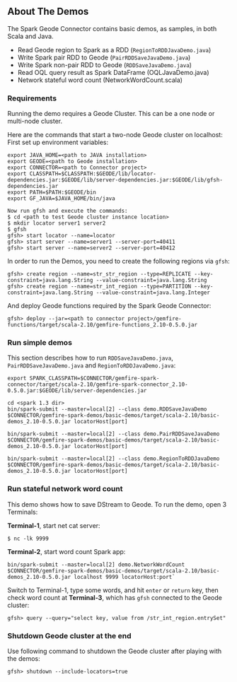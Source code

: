 ## About The Demos
The Spark Geode Connector contains basic demos, as samples, in both Scala
and Java.

 - Read Geode region to Spark as a RDD (`RegionToRDDJavaDemo.java`)
 - Write Spark pair RDD to Geode (`PairRDDSaveJavaDemo.java`)
 - Write Spark non-pair RDD to Geode (`RDDSaveJavaDemo.java`)
 - Read OQL query result as Spark DataFrame (OQLJavaDemo.java)
 - Network stateful word count (NetworkWordCount.scala)

### Requirements
Running the demo requires a Geode Cluster. This can be a one 
node or multi-node cluster.

Here are the commands that start a two-node Geode cluster on localhost:
First set up environment variables:
```
export JAVA_HOME=<path to JAVA installation>
export GEODE=<path to Geode installation>
export CONNECTOR=<path to Connector project>
export CLASSPATH=$CLASSPATH:$GEODE/lib/locator-dependencies.jar:$GEODE/lib/server-dependencies.jar:$GEODE/lib/gfsh-dependencies.jar
export PATH=$PATH:$GEODE/bin
export GF_JAVA=$JAVA_HOME/bin/java

Now run gfsh and execute the commands:
$ cd <path to test Geode cluster instance location>
$ mkdir locator server1 server2
$ gfsh
gfsh> start locator --name=locator
gfsh> start server --name=server1 --server-port=40411
gfsh> start server --name=server2 --server-port=40412 
```

In order to run the Demos, you need to create the following regions
via `gfsh`:
```
gfsh> create region --name=str_str_region --type=REPLICATE --key-constraint=java.lang.String --value-constraint=java.lang.String
gfsh> create region --name=str_int_region --type=PARTITION --key-constraint=java.lang.String --value-constraint=java.lang.Integer
```

And deploy Geode functions required by the Spark Geode Connector:
```
gfsh> deploy --jar=<path to connector project>/gemfire-functions/target/scala-2.10/gemfire-functions_2.10-0.5.0.jar
```

### Run simple demos
This section describes how to run `RDDSaveJavaDemo.java`, 
`PairRDDSaveJavaDemo.java` and `RegionToRDDJavaDemo.java`:
```
export SPARK_CLASSPATH=$CONNECTOR/gemfire-spark-connector/target/scala-2.10/gemfire-spark-connector_2.10-0.5.0.jar:$GEODE/lib/server-dependencies.jar

cd <spark 1.3 dir>
bin/spark-submit --master=local[2] --class demo.RDDSaveJavaDemo $CONNECTOR/gemfire-spark-demos/basic-demos/target/scala-2.10/basic-demos_2.10-0.5.0.jar locatorHost[port]

bin/spark-submit --master=local[2] --class demo.PairRDDSaveJavaDemo $CONNECTOR/gemfire-spark-demos/basic-demos/target/scala-2.10/basic-demos_2.10-0.5.0.jar locatorHost[port]

bin/spark-submit --master=local[2] --class demo.RegionToRDDJavaDemo $CONNECTOR/gemfire-spark-demos/basic-demos/target/scala-2.10/basic-demos_2.10-0.5.0.jar locatorHost[port]
```

### Run stateful network word count
This demo shows how to save DStream to Geode. To run the demo, open 3 Terminals:

**Terminal-1**, start net cat server:
```
$ nc -lk 9999
```

**Terminal-2**, start word count Spark app: 
```
bin/spark-submit --master=local[2] demo.NetworkWordCount $CONNECTOR/gemfire-spark-demos/basic-demos/target/scala-2.10/basic-demos_2.10-0.5.0.jar localhost 9999 locatorHost:port`
```

Switch to Terminal-1, type some words, and hit `enter` or `return` key, then check word count at **Terminal-3**, which has `gfsh` connected to the Geode cluster:
```
gfsh> query --query="select key, value from /str_int_region.entrySet" 
```

### Shutdown Geode cluster at the end
Use following command to shutdown the Geode cluster after playing with
the demos:
```
gfsh> shutdown --include-locators=true
```

